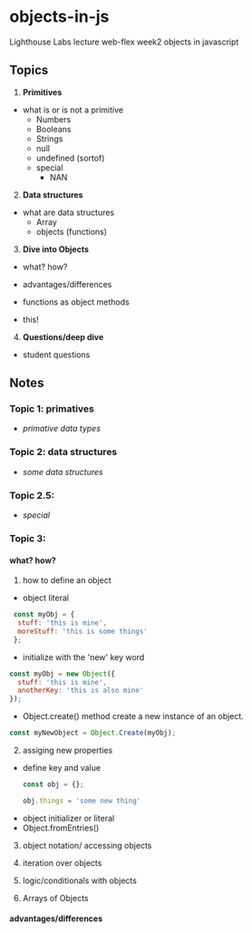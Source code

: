# objects-in-js
Lighthouse Labs lecture web-flex week2 objects in javascript

## Topics
1. **Primitives**
  * what is or is not a primitive
    - Numbers
    - Booleans
    - Strings
    - null
    - undefined (sortof)
    * special
      - NAN

2. **Data structures**
  * what are data structures
    - Array
    - objects (functions)

3. **Dive into Objects**
 * what? how?
 

 * advantages/differences
 * functions as object methods
 * this!

4. **Questions/deep dive**
  * student questions

## Notes

### Topic 1: primatives
  * *primative data types*
  

### Topic 2: data structures
  * *some data structures*
  
  

### Topic 2.5:     
* *special*
  
### Topic 3:
#### **what? how?**
  1. how to define an object
   - object literal
  ```js
   const myObj = {
    stuff: 'this is mine',
    moreStuff: 'this is some things'
   };
  ```
  - initialize with the 'new' key word 
  ```js
  const myObj = new Object({
    stuff: 'this is mine',
    anotherKey: 'this is also mine'
  });
  ``` 
  - Object.create() method  create a new instance of an object.
  ```js
  const myNewObject = Object.Create(myObj);
  ```
     
  2. assiging new properties
  - define key and value
    ```js
    const obj = {};

    obj.things = 'some new thing'

    ```
  - object initializer or literal
  - Object.fromEntries()  
    
  3. object notation/ accessing objects
      
  4. iteration over objects
     
  5. logic/conditionals with objects
     
  6. Arrays of Objects
    

#### **advantages/differences**
